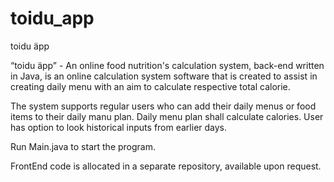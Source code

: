 # toidu_app

toidu äpp 

“toidu äpp” - An online food nutrition's calculation system, back-end written in Java,  is an online calculation system software that is created to assist in creating daily menu with an aim to  calculate respective total calorie. 

The system supports regular users who can add their daily menus or food items to their daily manu plan. Daily menu plan shall calculate calories. User has option to look historical inputs from earlier days.

Run Main.java to start the program. 

FrontEnd code is allocated in a separate repository, available upon request.
